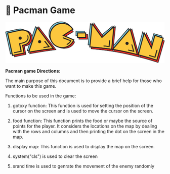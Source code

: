# 🔔 Pacman Game

![Pacman](/images/pacman.svg)

**Pacman game Directions:**

The main purpose of this document is to provide a brief help for those who want  to make this game.

Functions to be used in the game:

1. gotoxy function: This function is used for setting the position of the cursor on the screen and is used to move the cursor on the screen.

2. food function: This function prints the food or maybe the source of points for the player. It considers the locations on the map by dealing with the rows and columns and then printing the dot on the screen in the map.

3. display map: This function is used to display the map on the screen.

4. system("cls") is used to clear the screen

5. srand time is used to genrate the movement of the enemy randomly
